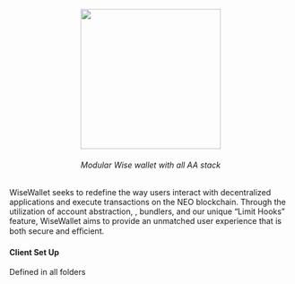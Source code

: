 <p align="center"><img src="/client/public/logo_main.png" align="center" width="250"></p>
<h6 align="center">Modular Wise wallet with all AA stack</h6>

WiseWallet seeks to redefine the way users interact with decentralized applications and execute transactions on the NEO blockchain. Through the utilization of account abstraction, , bundlers, and our unique “Limit Hooks” feature, WiseWallet aims to provide an unmatched user experience that is both secure and eﬀicient.

#### Client Set Up

Defined in all folders
